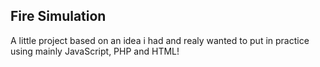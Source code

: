 ## Fire Simulation

A little project based on an idea i had and realy wanted to put in practice using mainly JavaScript, PHP and HTML!